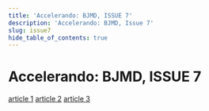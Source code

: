 ```yaml
---
title: 'Accelerando: BJMD, ISSUE 7'
description: 'Accelerando: BJMD, Issue 7'
slug: issue7
hide_table_of_contents: true
---
```


# Accelerando: BJMD, ISSUE 7

<!-- truncate -->


[article 1](/articles/issue7/anatomy-of-ethos-pathos-in-music-of-africa)
[article 2](/articles/issue7/code-mixing-in-nigerian-gospel-music)
[article 3](/articles/issue7/the-role-of-music-in-coping-with-bereavement-in-esan)
